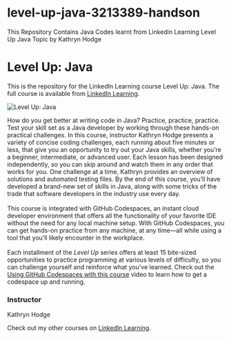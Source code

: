 # level-up-java-3213389-handson
This Repository Contains Java Codes learnt from Linkedin Learning Level Up Java Topic by Kathryn Hodge

# Level Up: Java 
This is the repository for the LinkedIn Learning course Level Up: Java. The full course is available from [LinkedIn Learning][lil-course-url].

![Level Up: Java ][lil-thumbnail-url]

How do you get better at writing code in Java? Practice, practice, practice. Test your skill set as a Java developer by working through these hands-on practical challenges. In this course, instructor Kathryn Hodge presents a variety of concise coding challenges, each running about five minutes or less, that give you an opportunity to try out your Java skills, whether you’re a beginner, intermediate, or advanced user. Each lesson has been designed independently, so you can skip around and watch them in any order that works for you. One challenge at a time, Kathryn provides an overview of solutions and automated testing files. By the end of this course, you’ll have developed a brand-new set of skills in Java, along with some tricks of the trade that software developers in the industry use every day.<br><br>This course is integrated with GitHub Codespaces, an instant cloud developer environment that offers all the functionality of your favorite IDE without the need for any local machine setup. With GitHub Codespaces, you can get hands-on practice from any machine, at any time—all while using a tool that you’ll likely encounter in the workplace.<br><br>Each installment of the <em>Level Up</em> series offers at least 15 bite-sized opportunities to practice programming at various levels of difficulty, so you can challenge yourself and reinforce what you’ve learned. Check out the [Using GitHub Codespaces with this course][gcs-video-url] video to learn how to get a codespace up and running.

### Instructor

Kathryn Hodge

Check out my other courses on [LinkedIn Learning](https://www.linkedin.com/learning/instructors/kathryn-hodge?u=104).

[lil-course-url]: https://www.linkedin.com/learning/level-up-java
[lil-thumbnail-url]: https://cdn.lynda.com/course/3213389/3213389-1667864430381-16x9.jpg
[gcs-video-url]: https://www.linkedin.com/learning/level-up-java/using-github-codespaces-with-this-course
